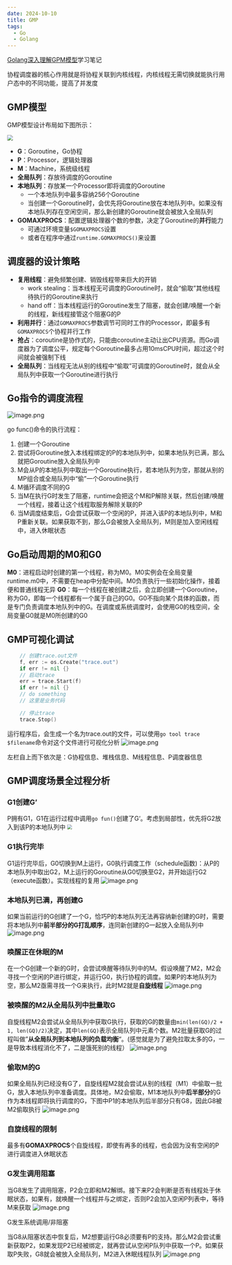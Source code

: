 ```yaml
---
date: 2024-10-10
title: GMP
tags:
  - Go
  - Golang
---
```


[Golang深入理解GPM模型](https://www.bilibili.com/video/BV19r4y1w7Nx/?spm_id_from=333.1387.homepage.video_card.click)学习笔记

协程调度器的核心作用就是将协程关联到内核线程，内核线程无需切换就能执行用户态中的不同功能，提高了并发度

## GMP模型

GMP模型设计布局如下图所示：

<img src="https://raw.githubusercontent.com/lyydsheep/pic/main/202412212114507.png" style="zoom:80%">

- **G**：Goroutine，Go协程
- **P**：Processor，逻辑处理器
- **M**：Machine，系统级线程
- **全局队列**：存放待调度的Goroutine
- **本地队列**：存放某一个Processor即将调度的Goroutine
	- 一个本地队列中最多容纳256个Goroutine
	- 当创建一个Goroutine时，会优先将Goroutine放在本地队列中。如果没有本地队列存在空闲空间，那么新创建的Goroutine就会被放入全局队列
- **GOMAXPROCS**：配置逻辑处理器个数的参数，决定了Goroutine的**并行**能力
	- 可通过环境变量`$GOMAXPROCS`设置
	- 或者在程序中通过`runtime.GOMAXPROCS()`来设置

## 调度器的设计策略

- **复用线程**：避免频繁创建、销毁线程带来巨大的开销
	- work stealing：当本线程无可调度的Goroutine时，就会“偷取”其他线程待执行的Goroutine来执行
	- hand off：当本线程运行的Goroutine发生了阻塞，就会创建/唤醒一个新的线程，新线程接管这个阻塞G的P
- **利用并行**：通过`GOMAXPROCS`参数调节可同时工作的Processor，即最多有`GOMAXPROCS`个协程并行工作
- **抢占**：coroutine是协作式的，只能由coroutine主动让出CPU资源。而Go调度器为了调度公平，规定每个Goroutine最多占用10msCPU时间，超过这个时间就会被强制下线
- **全局队列**：当线程无法从别的线程中“偷取”可调度的Goroutine时，就会从全局队列中获取一个Goroutine进行执行

## Go指令的调度流程

![image.png](https://raw.githubusercontent.com/lyydsheep/pic/main/202412221837093.png)


go func()命令的执行流程：
1. 创建一个Goroutine
2. 尝试将Goroutine放入本线程绑定的P的本地队列中，如果本地队列已满，那么就把Goroutine放入全局队列中
3. M会从P的本地队列中取出一个Goroutine执行，若本地队列为空，那就从别的MP组合或全局队列中“偷”一个Goroutine执行
4. M循环调度不同的G
5. 当M在执行G时发生了阻塞，runtime会把这个M和P解除关联，然后创建/唤醒一个线程，接着让这个线程取服务解除关联的P
6. 当M调度结束后，G会尝试获取一个空闲的P，并进入该P的本地队列中，M和P重新关联。如果获取不到，那么G会被放入全局队列，M则是加入空闲线程中，进入休眠状态

## Go启动周期的M0和G0

**M0**：进程启动时创建的第一个线程，称为M0。M0实例会在全局变量runtime.m0中，不需要在heap中分配中间。M0负责执行一些初始化操作，接着便和普通线程无异
**G0**：每一个线程在被创建之后，会立即创建一个Goroutine，称为G0，即每一个线程都有一个属于自己的G0。G0不指向某个具体的函数，而是专门负责调度本地队列中的G。在调度或系统调度时，会使用G0的栈空间，全局变量G0就是M0所创建的G0

## GMP可视化调试

```go
	// 创建trace.out文件
	f, err := os.Create("trace.out")
	if err != nil {}
	// 启动trace
	err = trace.Start(f)
	if err != nil {}
	// do something
	// 这里是业务代码

	// 停止trace
	trace.Stop()
```
运行程序后，会生成一个名为trace.out的文件，可以使用`go tool trace $filename`命令对这个文件进行可视化分析
![image.png](https://raw.githubusercontent.com/lyydsheep/pic/main/202412221942758.png)

左栏自上而下依次是：G协程信息、堆栈信息、M线程信息、P调度器信息

## GMP调度场景全过程分析

### G1创建G’

P拥有G1，G1在运行过程中调用`go fun()`创建了G‘。考虑到局部性，优先将G2放入到该P的本地队列中
<img src="https://raw.githubusercontent.com/lyydsheep/pic/main/202412221958378.png" style="zoom:70%">

### G1执行完毕

G1运行完毕后，G0切换到M上运行，G0执行调度工作（schedule函数)：从P的本地队列中取出G2，M上运行的Goroutine从G0切换至G2，并开始运行G2（execute函数）。实现线程的复用
![image.png](https://raw.githubusercontent.com/lyydsheep/pic/main/202412222006838.png)

### 本地队列已满，再创建G

如果当前运行的G创建了一个G，恰巧P的本地队列无法再容纳新创建的G时，需要将本地队列中**前半部分的G打乱顺序**，连同新创建的G一起放入全局队列中
![image.png](https://raw.githubusercontent.com/lyydsheep/pic/main/202412222017907.png)

### 唤醒正在休眠的M

在一个G创建一个新的G时，会尝试唤醒等待队列中的M。假设唤醒了M2，M2会寻找一个空闲的P进行绑定，并运行G0，执行协程的调度。如果P的本地队列为空，那么M2亟需寻找一个G来执行，此时M2就是**自旋线程**
![image.png](https://raw.githubusercontent.com/lyydsheep/pic/main/202412222026925.png)

### 被唤醒的M2从全局队列中批量取G

自旋线程M2会尝试从全局队列中获取G执行，获取的G的数量由`min(len(GQ)/2 + 1, len(GQ)/2)`决定，其中`len(GQ)`表示全局队列中元素个数。M2批量获取G的过程叫做”**从全局队列到本地队列的负载均衡**“。(感觉就是为了避免拉取太多的G，一是导致本线程消化不了，二是饿死别的线程）
![image.png](https://raw.githubusercontent.com/lyydsheep/pic/main/202412222048979.png)

### 偷取M的G

如果全局队列已经没有G了，自旋线程M2就会尝试从别的线程（M1）中偷取一批G，放入本地队列中准备调度。具体地，M2会偷取，M1本地队列中**后半部分**的G作为本线程即将执行调度的G，下图中P1的本地队列后半部分只有G8，因此G8被M2偷取执行
![image.png](https://raw.githubusercontent.com/lyydsheep/pic/main/202412222131818.png)

### 自旋线程的限制

最多有**GOMAXPROCS**个自旋线程，即使有再多的线程，也会因为没有空闲的P进行调度进入休眠状态

### G发生调用阻塞

当G8发生了调用阻塞，P2会立即和M2解绑。接下来P2会判断是否有线程处于休眠状态，如果有，就唤醒一个线程并与之绑定，否则P2会加入空闲P列表中，等待M来获取
![image.png](https://raw.githubusercontent.com/lyydsheep/pic/main/202412240928105.png)

G发生系统调用/非阻塞

当G8从阻塞状态中恢复后，M2想要运行G8必须要有P的支持。那么M2会尝试重新获取P2，如果发现P2已经被绑定，就再尝试从空闲P队列中获取一个P。如果获取P失败，G8就会被放入全局队列，M2进入休眠线程队列
![image.png](https://raw.githubusercontent.com/lyydsheep/pic/main/202412240936232.png)

